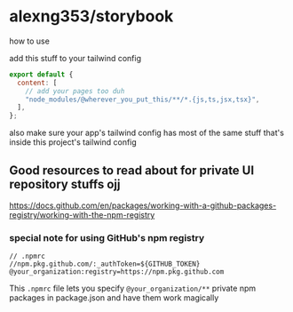 # alexng353/storybook

how to use

add this stuff to your tailwind config

```js
export default {
  content: [
    // add your pages too duh
    "node_modules/@wherever_you_put_this/**/*.{js,ts,jsx,tsx}",
  ],
};
```

also make sure your app's tailwind config has most of the same stuff that's inside this project's tailwind config

## Good resources to read about for private UI repository stuffs ojj
https://docs.github.com/en/packages/working-with-a-github-packages-registry/working-with-the-npm-registry

### special note for using GitHub's npm registry
```
// .npmrc
//npm.pkg.github.com/:_authToken=${GITHUB_TOKEN}
@your_organization:registry=https://npm.pkg.github.com
```

This `.npmrc` file lets you specify `@your_organization/**` private npm packages in package.json and have them work magically
